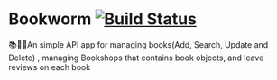 # Bookworm [![Build Status](https://travis-ci.org/AyoAlfonso/Bookworm.svg?branch=master)](https://travis-ci.org/AyoAlfonso/Bookworm)

 📚📖🤓An simple API app for managing books(Add, Search, Update and Delete) , managing Bookshops that contains book objects, and leave reviews on each book
